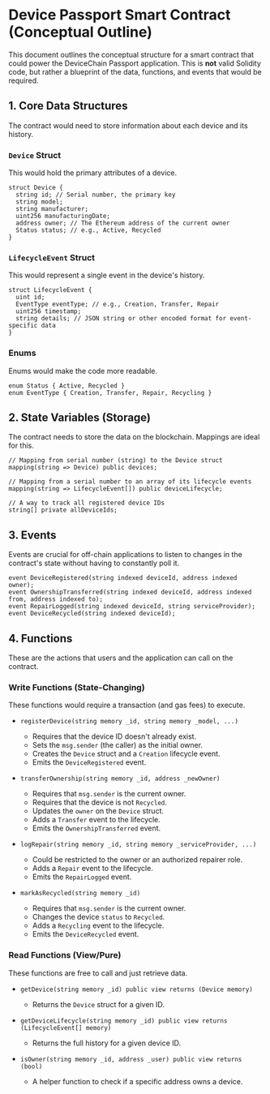 # Device Passport Smart Contract (Conceptual Outline)

This document outlines the conceptual structure for a smart contract that could power the DeviceChain Passport application. This is **not** valid Solidity code, but rather a blueprint of the data, functions, and events that would be required.

## 1. Core Data Structures

The contract would need to store information about each device and its history.

### `Device` Struct
This would hold the primary attributes of a device.

```
struct Device {
  string id; // Serial number, the primary key
  string model;
  string manufacturer;
  uint256 manufacturingDate;
  address owner; // The Ethereum address of the current owner
  Status status; // e.g., Active, Recycled
}
```

### `LifecycleEvent` Struct
This would represent a single event in the device's history.

```
struct LifecycleEvent {
  uint id;
  EventType eventType; // e.g., Creation, Transfer, Repair
  uint256 timestamp;
  string details; // JSON string or other encoded format for event-specific data
}
```

### Enums
Enums would make the code more readable.

```
enum Status { Active, Recycled }
enum EventType { Creation, Transfer, Repair, Recycling }
```

## 2. State Variables (Storage)

The contract needs to store the data on the blockchain. Mappings are ideal for this.

```
// Mapping from serial number (string) to the Device struct
mapping(string => Device) public devices;

// Mapping from a serial number to an array of its lifecycle events
mapping(string => LifecycleEvent[]) public deviceLifecycle;

// A way to track all registered device IDs
string[] private allDeviceIds;
```

## 3. Events

Events are crucial for off-chain applications to listen to changes in the contract's state without having to constantly poll it.

```
event DeviceRegistered(string indexed deviceId, address indexed owner);
event OwnershipTransferred(string indexed deviceId, address indexed from, address indexed to);
event RepairLogged(string indexed deviceId, string serviceProvider);
event DeviceRecycled(string indexed deviceId);
```

## 4. Functions

These are the actions that users and the application can call on the contract.

### Write Functions (State-Changing)

These functions would require a transaction (and gas fees) to execute.

*   `registerDevice(string memory _id, string memory _model, ...)`
    *   Requires that the device ID doesn't already exist.
    *   Sets the `msg.sender` (the caller) as the initial owner.
    *   Creates the `Device` struct and a `Creation` lifecycle event.
    *   Emits the `DeviceRegistered` event.

*   `transferOwnership(string memory _id, address _newOwner)`
    *   Requires that `msg.sender` is the current owner.
    *   Requires that the device is not `Recycled`.
    *   Updates the `owner` on the `Device` struct.
    *   Adds a `Transfer` event to the lifecycle.
    *   Emits the `OwnershipTransferred` event.

*   `logRepair(string memory _id, string memory _serviceProvider, ...)`
    *   Could be restricted to the owner or an authorized repairer role.
    *   Adds a `Repair` event to the lifecycle.
    *   Emits the `RepairLogged` event.

*   `markAsRecycled(string memory _id)`
    *   Requires that `msg.sender` is the current owner.
    *   Changes the device `status` to `Recycled`.
    *   Adds a `Recycling` event to the lifecycle.
    *   Emits the `DeviceRecycled` event.

### Read Functions (View/Pure)

These functions are free to call and just retrieve data.

*   `getDevice(string memory _id) public view returns (Device memory)`
    *   Returns the `Device` struct for a given ID.

*   `getDeviceLifecycle(string memory _id) public view returns (LifecycleEvent[] memory)`
    *   Returns the full history for a given device ID.

*   `isOwner(string memory _id, address _user) public view returns (bool)`
    *   A helper function to check if a specific address owns a device.
```